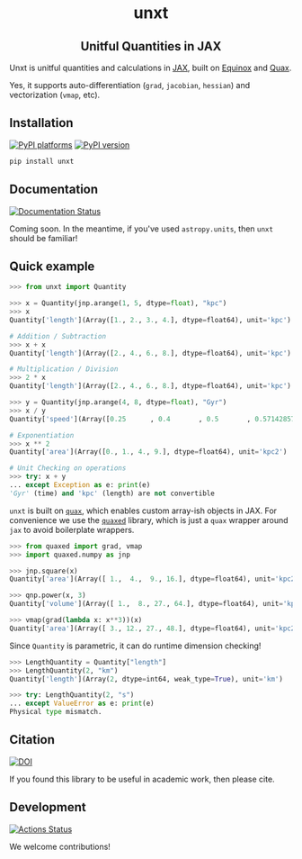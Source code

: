 <h1 align='center'> unxt </h1>
<h2 align="center">Unitful Quantities in JAX</h2>

Unxt is unitful quantities and calculations in [JAX](https://jax.readthedocs.io/en/latest/), built on [Equinox](https://docs.kidger.site/equinox/) and [Quax](https://github.com/patrick-kidger/quax).

Yes, it supports auto-differentiation (`grad`, `jacobian`, `hessian`) and vectorization (`vmap`, etc).

## Installation

[![PyPI platforms][pypi-platforms]][pypi-link]
[![PyPI version][pypi-version]][pypi-link]
<!-- [![Conda-Forge][conda-badge]][conda-link] -->

```bash
pip install unxt
```


## Documentation
[![Documentation Status][rtd-badge]][rtd-link]

Coming soon. In the meantime, if you've used `astropy.units`, then `unxt` should be familiar!


## Quick example

```python
>>> from unxt import Quantity

>>> x = Quantity(jnp.arange(1, 5, dtype=float), "kpc")
>>> x
Quantity['length'](Array([1., 2., 3., 4.], dtype=float64), unit='kpc')

# Addition / Subtraction
>>> x + x
Quantity['length'](Array([2., 4., 6., 8.], dtype=float64), unit='kpc')

# Multiplication / Division
>>> 2 * x
Quantity['length'](Array([2., 4., 6., 8.], dtype=float64), unit='kpc')

>>> y = Quantity(jnp.arange(4, 8, dtype=float), "Gyr")
>>> x / y
Quantity['speed'](Array([0.25      , 0.4       , 0.5       , 0.57142857], dtype=float64), unit='kpc / Gyr')

# Exponentiation
>>> x ** 2
Quantity['area'](Array([0., 1., 4., 9.], dtype=float64), unit='kpc2')

# Unit Checking on operations
>>> try: x + y
... except Exception as e: print(e)
'Gyr' (time) and 'kpc' (length) are not convertible

```

`unxt` is built on [`quax`](https://github.com/patrick-kidger/quax), which enables custom array-ish objects in JAX.
For convenience we use the [`quaxed`](https://pypi.org/project/quaxed/) library, which is just a `quax` wrapper around
`jax` to avoid boilerplate wrappers.

```python
>>> from quaxed import grad, vmap
>>> import quaxed.numpy as jnp

>>> jnp.square(x)
Quantity['area'](Array([ 1.,  4.,  9., 16.], dtype=float64), unit='kpc2')

>>> qnp.power(x, 3)
Quantity['volume'](Array([ 1.,  8., 27., 64.], dtype=float64), unit='kpc3')

>>> vmap(grad(lambda x: x**3))(x)
Quantity['area'](Array([ 3., 12., 27., 48.], dtype=float64), unit='kpc2')
```

Since `Quantity` is parametric, it can do runtime dimension checking!

```python
>>> LengthQuantity = Quantity["length"]
>>> LengthQuantity(2, "km")
Quantity['length'](Array(2, dtype=int64, weak_type=True), unit='km')

>>> try: LengthQuantity(2, "s")
... except ValueError as e: print(e)
Physical type mismatch.
```

## Citation

[![DOI][zenodo-badge]][zenodo-link]

If you found this library to be useful in academic work, then please cite.


## Development
[![Actions Status][actions-badge]][actions-link]

We welcome contributions!


<!-- SPHINX-START -->

<!-- prettier-ignore-start -->
[actions-badge]:            https://github.com/GalacticDynamics/unxt/workflows/CI/badge.svg
[actions-link]:             https://github.com/GalacticDynamics/unxt/actions
[conda-badge]:              https://img.shields.io/conda/vn/conda-forge/unxt
[conda-link]:               https://github.com/conda-forge/unxt-feedstock
<!-- [github-discussions-badge]: https://img.shields.io/static/v1?label=Discussions&message=Ask&color=blue&logo=github
[github-discussions-link]:  https://github.com/GalacticDynamics/unxt/discussions -->
[pypi-link]:                https://pypi.org/project/unxt/
[pypi-platforms]:           https://img.shields.io/pypi/pyversions/unxt
[pypi-version]:             https://img.shields.io/pypi/v/unxt
[rtd-badge]:                https://readthedocs.org/projects/unxt/badge/?version=latest
[rtd-link]:                 https://unxt.readthedocs.io/en/latest/?badge=latest
[zenodo-badge]:             https://zenodo.org/badge/734877295.svg
[zenodo-link]:              https://zenodo.org/doi/10.5281/zenodo.10850455

<!-- prettier-ignore-end -->
